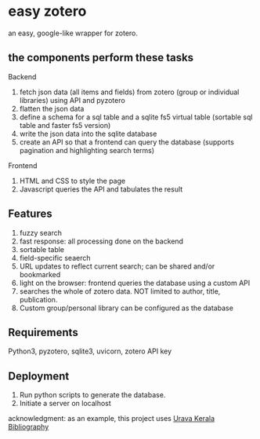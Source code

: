 # easy zotero

an easy, google-like wrapper for zotero.

## the components perform these tasks

Backend

1. fetch json data (all items and fields) from zotero (group or individual libraries) using API and pyzotero
2. flatten the json data
3. define a schema for a sql table and a sqlite fs5 virtual table (sortable sql table and faster fs5 version)
4. write the json data into the sqlite database
5. create an API so that a frontend can query the database (supports pagination and highlighting search terms)

Frontend

1. HTML and CSS to style the page
2. Javascript queries the API and tabulates the result

## Features

1. fuzzy search
2. fast response: all processing done on the backend
3. sortable table
4. field-specific seaerch
5. URL updates to reflect current search; can be shared and/or bookmarked
6. light on the browser: frontend queries the database using a custom API
7. searches the whole of zotero data. NOT limited to author, title, publication.
8. Custom group/personal library can be configured as the database

## Requirements

Python3, pyzotero, sqlite3, uvicorn, zotero API key

## Deployment

1. Run python scripts to generate the database.
2. Initiate a server on localhost


acknowledgment: as an example, this project uses [Urava Kerala Bibliography](https://www.zotero.org/groups/283088/urava_kerala_bibliography/library)

